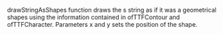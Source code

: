 drawStringAsShapes function draws the s string as if it was a geometrical shapes using the information contained in ofTTFContour and ofTTFCharacter. Parameters x and y sets the position of the shape.
